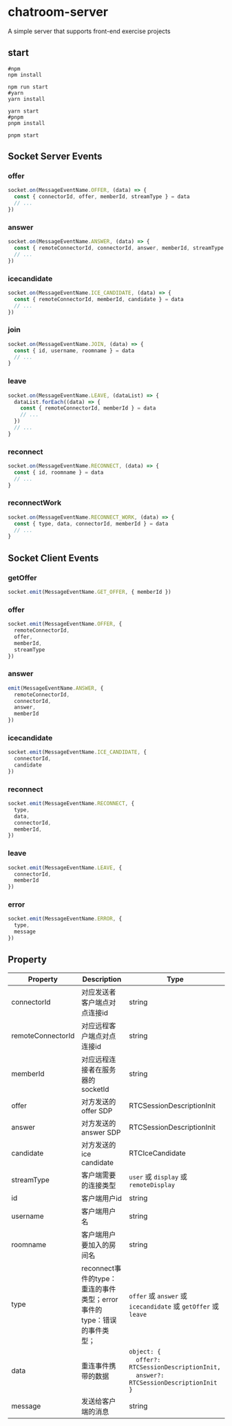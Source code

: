 # chatroom-server
A simple server that supports front-end exercise projects
## start
```shell
#npm
npm install

npm run start
#yarn
yarn install

yarn start
#pnpm
pnpm install

pnpm start
```
## Socket Server Events
### offer
```javascript
socket.on(MessageEventName.OFFER, (data) => {
  const { connectorId, offer, memberId, streamType } = data
  // ...
})
```
### answer
```javascript
socket.on(MessageEventName.ANSWER, (data) => {
  const { remoteConnectorId, connectorId, answer, memberId, streamType } = data
  // ...
})
```
### icecandidate
```javascript
socket.on(MessageEventName.ICE_CANDIDATE, (data) => {
  const { remoteConnectorId, memberId, candidate } = data
  // ...
})
```
### join
```javascript
socket.on(MessageEventName.JOIN, (data) => {
  const { id, username, roomname } = data
  // ...
}
```
### leave
```javascript
socket.on(MessageEventName.LEAVE, (dataList) => {
  dataList.forEach((data) => {
    const { remoteConnectorId, memberId } = data
    // ...
  })
  // ...
}
```
### reconnect
```javascript
socket.on(MessageEventName.RECONNECT, (data) => {
  const { id, roomname } = data
  // ...
}
```
### reconnectWork
```javascript
socket.on(MessageEventName.RECONNECT_WORK, (data) => {
  const { type, data, connectorId, memberId } = data
  // ...
}
```
## Socket Client Events
### getOffer
```javascript
socket.emit(MessageEventName.GET_OFFER, { memberId })
```
### offer
```javascript
socket.emit(MessageEventName.OFFER, {
  remoteConnectorId,
  offer,
  memberId,
  streamType
})
```
### answer
```javascript
emit(MessageEventName.ANSWER, {
  remoteConnectorId,
  connectorId,
  answer,
  memberId
})
```
### icecandidate
```javascript
socket.emit(MessageEventName.ICE_CANDIDATE, {
  connectorId,
  candidate
})
```
### reconnect
```javascript
socket.emit(MessageEventName.RECONNECT, {
  type,
  data,
  connectorId,
  memberId,
})
```
### leave
```javascript
socket.emit(MessageEventName.LEAVE, {
  connectorId,
  memberId
})
```
### error
```javascript
socket.emit(MessageEventName.ERROR, {
  type,
  message
})
```
## Property
| Property    | Description | Type |
| ----------- | ----------- | ---- |
| connectorId | 对应发送者客户端点对点连接id | string |
| remoteConnectorId | 对应远程客户端点对点连接id | string |
| memberId | 对应远程连接者在服务器的socketId | string |
| offer | 对方发送的offer SDP | RTCSessionDescriptionInit |
| answer | 对方发送的answer SDP | RTCSessionDescriptionInit |
| candidate | 对方发送的ice candidate | RTCIceCandidate |
| streamType | 客户端需要的连接类型 | `user` 或 `display` 或 `remoteDisplay` |
| id | 客户端用户id | string |
| username | 客户端用户名 | string |
| roomname | 客户端用户要加入的房间名 | string |
| type | reconnect事件的type：重连的事件类型；error事件的type：错误的事件类型； | `offer` 或 `answer` 或 `icecandidate` 或 `getOffer` 或 `leave` |
| data | 重连事件携带的数据 | `object: {`<br>&emsp;`offer?: RTCSessionDescriptionInit,`<br>&emsp;`answer?: RTCSessionDescriptionInit`<br> `}` |
| message | 发送给客户端的消息 | string |